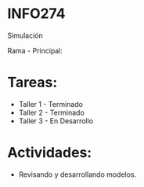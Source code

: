 # INFO274
Simulación

Rama - Principal:

# Tareas:

- Taller 1 - Terminado
- Taller 2 - Terminado
- Taller 3 - En Desarrollo

# Actividades:

- Revisando y desarrollando modelos.


